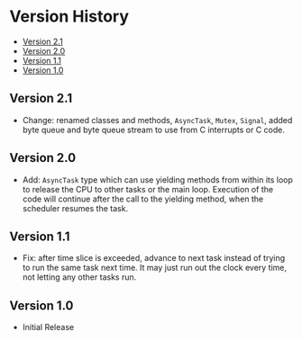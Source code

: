 # Version History

[TOC]: #

- [Version 2.1](#version-21)
- [Version 2.0](#version-20)
- [Version 1.1](#version-11)
- [Version 1.0](#version-10)


## Version 2.1

* Change: renamed classes and methods, `AsyncTask`, `Mutex`, `Signal`,
  added byte queue and byte queue stream to use from C interrupts or C
  code.

## Version 2.0

* Add: `AsyncTask` type which can use yielding methods from within
  its loop to release the CPU to other tasks or the main loop. Execution
  of the code will continue after the call to the yielding method, when
  the scheduler resumes the task.

## Version 1.1

* Fix: after time slice is exceeded, advance to next task instead of
  trying to run the same task next time. It may just run out the clock
  every time, not letting any other tasks run.

## Version 1.0

* Initial Release

